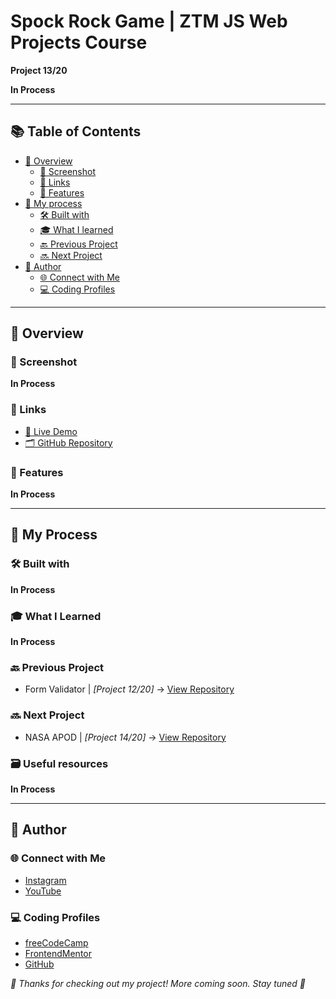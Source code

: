 # Spock Rock Game | ZTM JS Web Projects Course

**Project 13/20**

**In Process**

---

## 📚 Table of Contents

- [🔎 Overview](#-overview)
  - [📸 Screenshot](#-screenshot)
  - [🔗 Links](#-links)
  - [📌 Features](#-features)
- [🧠 My process](#-my-process)
  - [🛠️ Built with](#️-built-with)
  - [🎓 What I learned](#-what-i-learned)
  - [🔙 Previous Project](#-previous-project)
  - [🔜 Next Project](#-next-project)
- [👤 Author](#-author)
  - [🌐 Connect with Me](#-connect-with-me)
  - [💻 Coding Profiles](#-coding-profiles)

---

## 🔎 Overview

### 📸 Screenshot

**In Process**


### 🔗 Links

 - [🔴 Live Demo](https://dalascript.github.io/spock-rock-game/)
 - [🗂️ GitHub Repository](https://github.com/DalaScript/spock-rock-game)

### 📌 Features

**In Process**

---

## 🧠 My Process

### 🛠️ Built with

**In Process**

### 🎓 What I Learned

**In Process**

### 🔙 Previous Project

 - Form Validator | *[Project 12/20]* → [View Repository](https://github.com/DalaScript/form-validator)

### 🔜 Next Project

 - NASA APOD | *[Project 14/20]* → [View Repository](https://github.com/DalaScript/nasa-apod)

### 🗃️ Useful resources

**In Process**

---

## 👤 Author

### 🌐 Connect with Me

 - [Instagram](https://www.instagram.com/DalaScript)
 - [YouTube](https://www.youtube.com/@DalaScript)

### 💻 Coding Profiles

 - [freeCodeCamp](https://www.freecodecamp.org/DalaScript)
 - [FrontendMentor](https://www.frontendmentor.io/profile/DalaScript)
 - [GitHub](https://github.com/DalaScript)

*🙌 Thanks for checking out my project! More coming soon. Stay tuned 🚀*